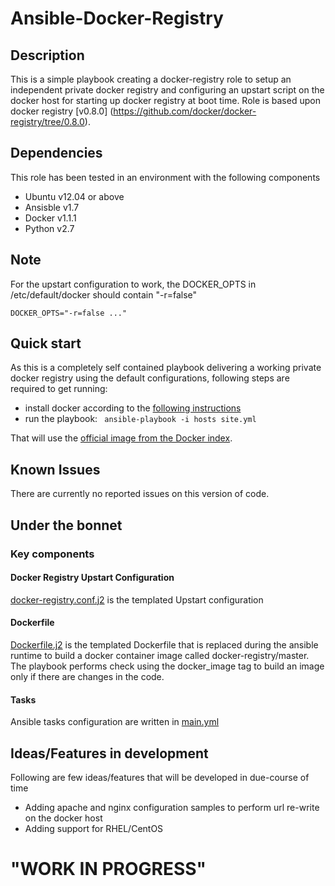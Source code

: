 # Ansible-Docker-Registry
## Description
This is a simple playbook creating a docker-registry role to setup an independent private docker registry and configuring an upstart script on the docker host for starting up docker registry at boot time. 
Role is based upon docker registry [v0.8.0] (https://github.com/docker/docker-registry/tree/0.8.0). 

## Dependencies
This role has been tested in an environment with the following components
 * Ubuntu v12.04 or above
 * Ansisble v1.7
 * Docker v1.1.1
 * Python v2.7

## Note
For the upstart configuration to work, the DOCKER_OPTS in /etc/default/docker should contain "-r=false"

`DOCKER_OPTS="-r=false ..."`

## Quick start
As this is a completely self contained playbook delivering a working private docker registry using the default configurations,
following steps are required to get running:
*  install docker according to the [following instructions](http://docs.docker.io/installation/#installation)
*  run the playbook: ` ansible-playbook -i hosts site.yml`
  
That will use the
[official image from the Docker index](https://index.docker.io/_/registry/).

## Known Issues
There are currently no reported issues on this version of code. 

## Under the bonnet
### Key components
#### Docker Registry Upstart Configuration
[docker-registry.conf.j2](roles/docker-registry/templates/docker-registry.conf.j2) is the templated Upstart configuration

#### Dockerfile
[Dockerfile.j2](roles/docker-registry/templates/Dockerfile.j2) is the templated Dockerfile that is replaced during the ansible runtime to build a docker container image called docker-registry/master. The playbook performs check using the docker_image tag to build an image only if there are changes in the code.

#### Tasks
Ansible tasks configuration are written in [main.yml](roles/docker-registry/tasks/main.yml)


## Ideas/Features in development
Following are few ideas/features that will be developed in due-course of time
 * Adding apache and nginx configuration samples to perform url re-write on the docker host
 * Adding support for RHEL/CentOS

"WORK IN PROGRESS"
===============
